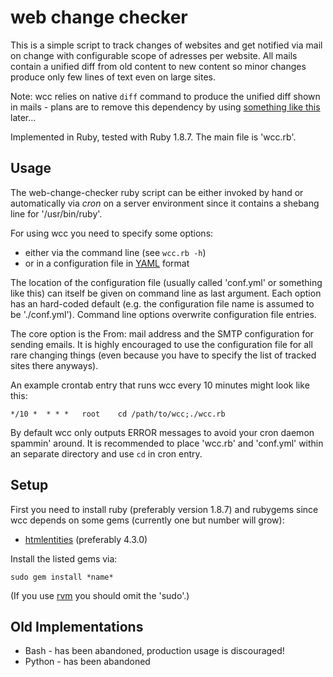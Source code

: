 web change checker
==================

This is a simple script to track changes of websites and get notified via mail on
change with configurable scope of adresses per website. All mails contain a unified diff
from old content to new content so minor changes produce only few lines of text even on large sites.

Note: wcc relies on native `diff` command to produce the unified diff shown in mails -
plans are to remove this dependency by using [something like this](https://github.com/samg/diffy) later...

Implemented in Ruby, tested with Ruby 1.8.7. The main file is 'wcc.rb'.

Usage
-----

The web-change-checker ruby script can be either invoked by hand or
automatically via *cron* on a server environment since it contains a shebang
line for '/usr/bin/ruby'.

For using wcc you need to specify some options:

* either via the command line (see `wcc.rb -h`)
* or in a configuration file in [YAML](https://secure.wikimedia.org/wikipedia/en/wiki/YAML) format

The location of the configuration file (usually called 'conf.yml' or something like this)
can itself be given on command line as last argument. Each option has an hard-coded default
(e.g. the configuration file name is assumed to be './conf.yml'). Command line options
overwrite configuration file entries.

The core option is the From: mail address and the SMTP configuration for sending emails.
It is highly encouraged to use the configuration file for all rare changing things
(even because you have to specify the list of tracked sites there anyways).

An example crontab entry that runs wcc every 10 minutes might look like this:

	*/10 *  * * *   root    cd /path/to/wcc;./wcc.rb

By default wcc only outputs ERROR messages to avoid your cron daemon spammin' around.
It is recommended to place 'wcc.rb' and 'conf.yml' within an separate directory and
use `cd` in cron entry.

Setup
-----

First you need to install ruby (preferably version 1.8.7) and rubygems since wcc depends
on some gems (currently one but number will grow):

* [htmlentities](http://htmlentities.rubyforge.org/) (preferably 4.3.0)

Install the listed gems via:

	sudo gem install *name*

(If you use [rvm](http://beginrescueend.com/) you should omit the 'sudo'.)

Old Implementations
-------------------

* Bash - has been abandoned, production usage is discouraged!
* Python - has been abandoned
